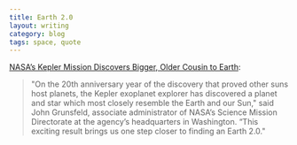 ```yaml
---
title: Earth 2.0
layout: writing
category: blog
tags: space, quote
---
```


[NASA’s Kepler Mission Discovers Bigger, Older Cousin to Earth][nasa]:

> "On the 20th anniversary year of the discovery that proved other suns host planets, the Kepler exoplanet explorer has discovered a planet and star which most closely resemble the Earth and our Sun," said John Grunsfeld, associate administrator of NASA’s Science Mission Directorate at the agency’s headquarters in Washington. “This exciting result brings us one step closer to finding an Earth 2.0."

[nasa]: https://www.nasa.gov/press-release/nasa-kepler-mission-discovers-bigger-older-cousin-to-earth
